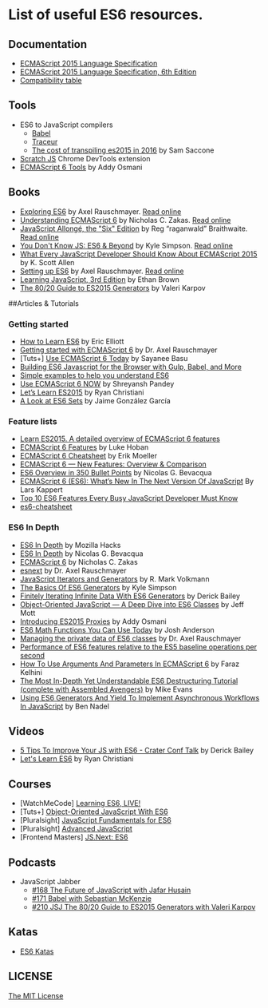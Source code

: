 
# List of useful ES6 resources.

## Documentation
- [ECMAScript 2015 Language Specification](http://www.ecma-international.org/publications/standards/Ecma-262.htm)
- [ECMAScript 2015 Language Specification, 6th Edition](http://www.ecma-international.org/ecma-262/6.0/index.html)
- [Compatibility table](https://kangax.github.io/compat-table/es6/)

## Tools 
- ES6 to JavaScript compilers
  * [Babel](https://babeljs.io/)
  * [Traceur](https://github.com/google/traceur-compiler)
  * [The cost of transpiling es2015 in 2016](https://github.com/samccone/The-cost-of-transpiling-es2015-in-2016) by Sam Saccone
- [Scratch JS](https://github.com/richgilbank/Scratch-JS) Chrome DevTools extension
- [ECMAScript 6 Tools](https://github.com/addyosmani/es6-tools) by Addy Osmani

## Books
- [Exploring ES6](https://leanpub.com/exploring-es6) by Axel Rauschmayer. [Read online](http://exploringjs.com/es6/)
- [Understanding ECMAScript 6](https://leanpub.com/understandinges6) by Nicholas C. Zakas. [Read online](https://leanpub.com/understandinges6/read)
- [JavaScript Allongé, the "Six" Edition](https://leanpub.com/javascriptallongesix) by Reg “raganwald” Braithwaite. [Read online](https://leanpub.com/javascriptallongesix/read)
- [You Don't Know JS: ES6 & Beyond](http://shop.oreilly.com/product/0636920033769.do) by Kyle Simpson. [Read online](https://github.com/getify/You-Dont-Know-JS/tree/master/es6%20%26%20beyond)
- [What Every JavaScript Developer Should Know About ECMAScript 2015](http://www.amazon.com/gp/product/B018D12X0C) by K. Scott Allen
- [Setting up ES6](https://leanpub.com/setting-up-es6) by Axel Rauschmayer. [Read online](https://leanpub.com/setting-up-es6/read)
- [Learning JavaScript, 3rd Edition](http://shop.oreilly.com/product/0636920035534.do) by Ethan Brown
- [The 80/20 Guide to ES2015 Generators](http://es2015generators.com/) by Valeri Karpov

##Articles & Tutorials
### Getting started
- [How to Learn ES6](https://medium.com/javascript-scene/how-to-learn-es6-47d9a1ac2620#.rusgxtjay) by Eric Elliott
- [Getting started with ECMAScript 6](http://www.2ality.com/2015/08/getting-started-es6.html) by Dr. Axel Rauschmayer
- [Tuts+] [Use ECMAScript 6 Today](http://code.tutsplus.com/articles/use-ecmascript-6-today--net-31582) by Sayanee Basu
- [Building ES6 Javascript for the Browser with Gulp, Babel, and More](https://thesocietea.org/2016/01/building-es6-javascript-for-the-browser-with-gulp-babel-and-more/)
- [Simple examples to help you understand ES6](https://github.com/sgaurav/understanding-es6)
- [Use ECMAScript 6 NOW](https://blog.isomr.co/use-ecmascript-6-now/) by Shreyansh Pandey
- [Let’s Learn ES2015](https://css-tricks.com/lets-learn-es2015/) by Ryan Christiani
- [A Look at ES6 Sets](http://www.barbarianmeetscoding.com/blog/2016/05/12/a-look-at-es6-sets/) by Jaime González García

### Feature lists
- [Learn ES2015. A detailed overview of ECMAScript 6 features](https://babeljs.io/docs/learn-es2015/)
- [ECMAScript 6 Features](https://github.com/lukehoban/es6features) by Luke Hoban
- [ECMAScript 6 Cheatsheet](http://help.wtf/es6) by Erik Moeller 
- [ECMAScript 6 — New Features: Overview & Comparison](http://es6-features.org/)
- [ES6 Overview in 350 Bullet Points](https://ponyfoo.com/articles/es6) by Nicolas G. Bevacqua
- [ECMAScript 6 (ES6): What’s New In The Next Version Of JavaScript](http://www.smashingmagazine.com/2015/10/es6-whats-new-next-version-javascript/) By Lars Kappert
- [Top 10 ES6 Features Every Busy JavaScript Developer Must Know](http://webapplog.com/es6/)
- [es6-cheatsheet](https://github.com/DrkSephy/es6-cheatsheet)

### ES6 In Depth
- [ES6 In Depth](https://hacks.mozilla.org/category/es6-in-depth/) by Mozilla Hacks
- [ES6 In Depth](https://ponyfoo.com/articles/tagged/es6-in-depth) by Nicolas G. Bevacqua
- [ECMAScript 6](https://www.nczonline.net/blog/tag/ecmascript-6/) by Nicholas C. Zakas
- [esnext](http://www.2ality.com/search/label/esnext) by Dr. Axel Rauschmayer
- [JavaScript Iterators and Generators](http://www.ociweb.com/resources/publications/sett/javascript-iterators-and-generators/) by R. Mark Volkmann
- [The Basics Of ES6 Generators](https://davidwalsh.name/es6-generators) by Kyle Simpson
- [Finitely Iterating Infinite Data With ES6 Generators](http://derickbailey.com/2015/11/18/finitely-iterating-infinite-data-with-es6-generators/) by Derick Bailey
- [Object-Oriented JavaScript — A Deep Dive into ES6 Classes](http://www.sitepoint.com/object-oriented-javascript-deep-dive-es6-classes/) by Jeff Mott
- [Introducing ES2015 Proxies](https://developers.google.com/web/updates/2016/02/es2015-proxies) by Addy Osmani
- [ES6 Math Functions You Can Use Today](https://dzone.com/articles/introducing-javascripts-math-functions) by Josh Anderson
- [Managing the private data of ES6 classes](http://www.2ality.com/2016/01/private-data-classes.html) by Dr. Axel Rauschmayer
- [Performance of ES6 features relative to the ES5 baseline operations per second](https://kpdecker.github.io/six-speed/)
- [How To Use Arguments And Parameters In ECMAScript 6](https://www.smashingmagazine.com/2016/07/how-to-use-arguments-and-parameters-in-ecmascript-6) by Faraz Kelhini
- [The Most In-Depth Yet Understandable ES6 Destructuring Tutorial (complete with Assembled Avengers)](http://untangled.io/in-depth-es6-destructuring-with-assembled-avengers/) by Mike Evans
- [Using ES6 Generators And Yield To Implement Asynchronous Workflows In JavaScript](http://www.bennadel.com/blog/3123-using-es6-generators-and-yield-to-implement-asynchronous-workflows-in-javascript.htm) by Ben Nadel

## Videos
- [5 Tips To Improve Your JS with ES6 - Crater Conf Talk](https://www.youtube.com/watch?v=edq4dt98Mpg) by Derick Bailey
- [Let's Learn ES6](https://www.youtube.com/playlist?list=PL57atfCFqj2h5fpdZD-doGEIs0NZxeJTX) by Ryan Christiani

## Courses
- [WatchMeCode] [Learning ES6, LIVE!](https://sub.watchmecode.net/series/learning-es6-live/)
- [Tuts+] [Object-Oriented JavaScript With ES6](http://code.tutsplus.com/courses/object-oriented-javascript-with-es6)
- [Pluralsight] [JavaScript Fundamentals for ES6](http://www.pluralsight.com/courses/javascript-fundamentals-es6)
- [Pluralsight] [Advanced JavaScript](http://www.pluralsight.com/courses/advanced-javascript)
- [Frontend Masters] [JS.Next: ES6](https://frontendmasters.com/courses/jsnext-es6/)

## Podcasts
- JavaScript Jabber
  * [#168 The Future of JavaScript with Jafar Husain](https://devchat.tv/js-jabber/168-jsj-the-future-of-javascript-with-jafar-husain)
  * [#171 Babel with Sebastian McKenzie](https://devchat.tv/js-jabber/171-jsj-babel-with-sebastian-mckenzie) 
  * [#210 JSJ The 80/20 Guide to ES2015 Generators with Valeri Karpov](https://devchat.tv/js-jabber/210-jsj-the-8020-guide-to-es2015-generators-with-valeri-karpov)

## Katas
- [ES6 Katas](http://es6katas.org)

## LICENSE
[The MIT License](https://github.com/Sufflavus/es6-resources/blob/master/LICENSE)
